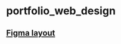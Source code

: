 # portfolio_web_design

## [Figma layout](https://www.figma.com/file/tDXKBS668DUhbK0DOVg6dv/Templates-15.-More-on-Figma.info?node-id=0%3A1)
